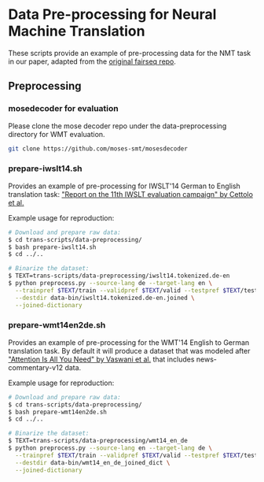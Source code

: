 # Data Pre-processing for Neural Machine Translation

These scripts provide an example of pre-processing data for the NMT task in our paper, adapted from the [original fairseq repo](https://github.com/pytorch/fairseq/tree/v0.6.0/examples/translation).

## Preprocessing
### mosedecoder for evaluation

Please clone the mose decoder repo under the data-preprocessing directory for WMT evaluation.
```bash
git clone https://github.com/moses-smt/mosesdecoder
```

### prepare-iwslt14.sh

Provides an example of pre-processing for IWSLT'14 German to English translation task: ["Report on the 11th IWSLT evaluation campaign" by Cettolo et al.](http://workshop2014.iwslt.org/downloads/proceeding.pdf)

Example usage for reproduction:
```bash
# Download and prepare raw data:
$ cd trans-scripts/data-preprocessing/
$ bash prepare-iwslt14.sh
$ cd ../..

# Binarize the dataset:
$ TEXT=trans-scripts/data-preprocessing/iwslt14.tokenized.de-en
$ python preprocess.py --source-lang de --target-lang en \
  --trainpref $TEXT/train --validpref $TEXT/valid --testpref $TEXT/test \
  --destdir data-bin/iwslt14.tokenized.de-en.joined \
  --joined-dictionary
```


### prepare-wmt14en2de.sh

Provides an example of pre-processing for the WMT'14 English to German translation task. By default it will produce a dataset that was modeled after ["Attention Is All You Need" by Vaswani et al.](https://arxiv.org/abs/1706.03762) that includes news-commentary-v12 data.

Example usage for reproduction:

```bash
# Download and prepare raw data:
$ cd trans-scripts/data-preprocessing/
$ bash prepare-wmt14en2de.sh
$ cd ../..

# Binarize the dataset:
$ TEXT=trans-scripts/data-preprocessing/wmt14_en_de
$ python preprocess.py --source-lang en --target-lang de \
  --trainpref $TEXT/train --validpref $TEXT/valid --testpref $TEXT/test \
  --destdir data-bin/wmt14_en_de_joined_dict \
  --joined-dictionary
```
